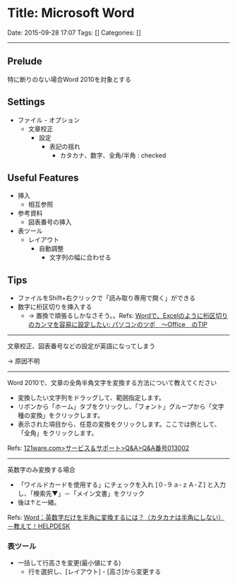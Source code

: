 # Title: Microsoft Word

Date: 2015-09-28 17:07
Tags: []
Categories: []

---

## Prelude

特に断りのない場合Word 2010を対象とする

## Settings

* ファイル - オプション
    * 文章校正
        * 設定
            * 表記の揺れ
                * カタカナ、数字、全角/半角 : checked

## Useful Features

* 挿入
    * 相互参照
* 参考資料
    * 図表番号の挿入
* 表ツール
    * レイアウト
        * 自動調整
            * 文字列の幅に合わせる

## Tips

* ファイルをShift+右クリックで「読み取り専用で開く」ができる
* 数字に桁区切りを挿入する
    * -> 置換で頑張るしかなさそう。。Refs: [Wordで、Excelのように桁区切りのカンマを容易に設定したい: パソコンのツボ　～Office　のTIP](http://pcclick.seesaa.net/article/190043575.html)

---

文章校正、図表番号などの設定が英語になってしまう

-> 原因不明

---

Word 2010で、文章の全角半角文字を変換する方法について教えてください

* 変換したい文字列をドラッグして、範囲指定します。
* リボンから「ホーム」タブをクリックし、「フォント」グループから「文字種の変換」をクリックします。
* 表示された項目から、任意の変換をクリックします。ここでは例として、「全角」をクリックします。

Refs: [121ware.com&gt;サービス＆サポート&gt;Q&amp;A&gt;Q&amp;A番号013002](http://121ware.com/qasearch/1007/app/servlet/relatedqa?QID=013002)

---

英数字のみ変換する場合

* 「ワイルドカードを使用する」にチェックを入れ [０-９ａ-ｚＡ-Ｚ] と入力し、「検索先▼」－「メイン文書」をクリック
* 後は↑と一緒。

Refs: [Word：英数字だけを半角に変換するには？（カタカナは半角にしない）－教えて！HELPDESK](http://office-qa.com/Word/wd209.htm)

### 表ツール

* 一括して行高さを変更(最小値にする)
    * 行を選択し、[レイアウト] - [高さ]から変更する

